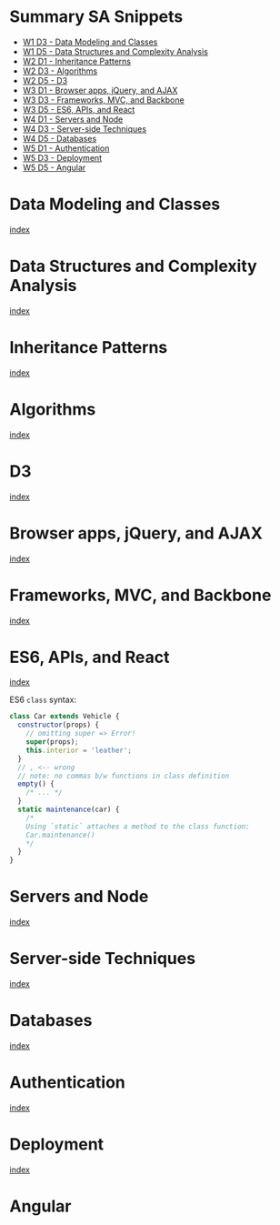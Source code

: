 # <a name="top"></a> Summary SA Snippets
* [W1 D3 - Data Modeling and Classes](#w1d3)
* [W1 D5 - Data Structures and Complexity Analysis](#w1d5)
* [W2 D1 - Inheritance Patterns](#w2d1)
* [W2 D3 - Algorithms](#w2d3)
* [W2 D5 - D3](#w2d5)
* [W3 D1 - Browser apps, jQuery, and AJAX](#w3d1)
* [W3 D3 - Frameworks, MVC, and Backbone](#w3d3)
* [W3 D5 - ES6, APIs, and React](#w3d5)
* [W4 D1 - Servers and Node](#w4d1)
* [W4 D3 - Server-side Techniques](#w4dd)
* [W4 D5 - Databases](#w4d5)
* [W5 D1 - Authentication](#w5d1)
* [W5 D3 - Deployment](#w5d3)
* [W5 D5 - Angular](#w5d5)

# <a name="w1d3"></a> Data Modeling and Classes
[index](#top)


# <a name="w1d5"></a> Data Structures and Complexity Analysis
[index](#top)


# <a name="w2d1"></a> Inheritance Patterns
[index](#top)


# <a name="w2d3"></a> Algorithms
[index](#top)


# <a name="w2d5"></a> D3
[index](#top)


# <a name="w3d1"></a> Browser apps, jQuery, and AJAX
[index](#top)


# <a name="w3d3"></a> Frameworks, MVC, and Backbone
[index](#top)


# <a name="w3d5"></a> ES6, APIs, and React
[index](#top)

ES6 `class` syntax:
```js
class Car extends Vehicle {
  constructor(props) {
    // omitting super => Error!
    super(props);
    this.interior = 'leather';
  }
  // , <-- wrong
  // note: no commas b/w functions in class definition
  empty() {
    /* ... */
  }
  static maintenance(car) {
    /*
    Using `static` attaches a method to the class function:
    Car.maintenance()
    */
  }
}
```
# <a name="w4d1"></a> Servers and Node
[index](#top)


# <a name="w4d3"></a> Server-side Techniques
[index](#top)


# <a name="w4d5"></a> Databases
[index](#top)


# <a name="w5d1"></a> Authentication
[index](#top)


# <a name="w5d3"></a> Deployment
[index](#top)


# <a name="w5d5"></a> Angular
